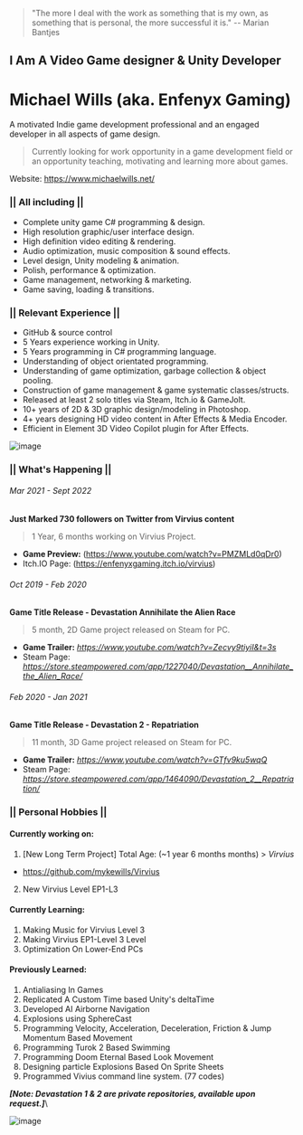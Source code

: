 > "The more I deal with the work as something that is my own, as something that is personal,
> the more successful it is." -- Marian Bantjes

## I Am A Video Game designer & Unity Developer
# Michael Wills (aka. Enfenyx Gaming)
A motivated Indie game development professional and an engaged developer in all aspects of game design.
> Currently looking for work opportunity in a game development field or an opportunity teaching, motivating and learning more about games.

Website: https://www.michaelwills.net/

### || All including ||
* Complete unity game C# programming & design. 
* High resolution graphic/user interface design.
* High definition video editing & rendering.
* Audio optimization, music composition & sound effects.
* Level design, Unity modeling & animation.
* Polish, performance & optimization.
* Game management, networking & marketing. 
* Game saving, loading & transitions. 
### || Relevant Experience ||
* GitHub & source control
* 5 Years experience working in Unity.
* 5 Years programming in C# programming language.
* Understanding of object orientated programming.
* Understanding of game optimization, garbage collection & object pooling.
* Construction of game management & game systematic classes/structs.
* Released at least 2 solo titles via Steam, Itch.io & GameJolt.
* 10+ years of 2D & 3D graphic design/modeling in Photoshop.
* 4+ years designing HD video content in After Effects & Media Encoder.
* Efficient in Element 3D Video Copilot plugin for After Effects.

![image](https://static.wixstatic.com/media/0e8e62_2025ec40691a4a0d9ef4fc8a044c7088~mv2.png)

### || What's Happening ||
###### Mar 2021 - Sept 2022
**Just Marked 730 followers on Twitter from Virvius content**
> 1 Year, 6 months working on Virvius Project.
* **Game Preview:** (https://www.youtube.com/watch?v=PMZMLd0qDr0)
* Itch.IO Page: (https://enfenyxgaming.itch.io/virvius)

###### Oct 2019 - Feb 2020
**Game Title Release - Devastation Annihilate the Alien Race**
> 5 month, 2D Game project released on Steam for PC.
* **Game Trailer:** _https://www.youtube.com/watch?v=Zecvy9tiyiI&t=3s_
* Steam Page: _https://store.steampowered.com/app/1227040/Devastation__Annihilate_the_Alien_Race/_

###### Feb 2020 - Jan 2021
**Game Title Release - Devastation 2 - Repatriation**
> 11 month, 3D Game project released on Steam for PC.
* **Game Trailer:** _https://www.youtube.com/watch?v=GTfv9ku5wqQ_
* Steam Page: _https://store.steampowered.com/app/1464090/Devastation_2__Repatriation/_

### || Personal Hobbies ||
#### **Currently working on:**

1. [New Long Term Project] Total Age: (~1 year 6 months months) > _Virvius_
 * https://github.com/mykewills/Virvius
2. New Virvius Level EP1-L3 

#### **Currently Learning:**
1. Making Music for Virvius Level 3
2. Making Virvius EP1-Level 3 Level
3. Optimization On Lower-End PCs


#### **Previously Learned:**
1. Antialiasing In Games
2. Replicated A Custom Time based Unity's deltaTime
3. Developed AI Airborne Navigation 
4. Explosions using SphereCast
5. Programming Velocity, Acceleration, Deceleration, Friction & Jump Momentum Based Movement
6. Programming Turok 2 Based Swimming
7. Programming Doom Eternal Based Look Movement
8. Designing particle Explosions Based On Sprite Sheets
9. Programmed Vivius command line system. (77 codes)

_**[Note: Devastation 1 & 2 are private repositories, available upon request.]**_\

![image](https://i.imgur.com/fh8V9k1.gif)
                                                                                      
<!--
**MykeWills/MykeWills** is a ✨ _special_ ✨ repository because its `README.md` (this file) appears on your GitHub profile.

Here are some ideas to get you started:

- 🔭 I’m currently working on ...
- 🌱 I’m currently learning ...
- 👯 I’m looking to collaborate on ...
- 🤔 I’m looking for help with ...
- 💬 Ask me about ...
- 📫 How to reach me: ...
- 😄 Pronouns: ...
- ⚡ Fun fact: ...
-->
